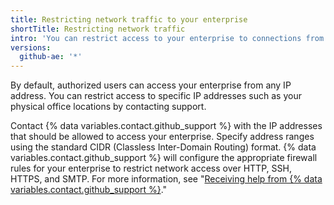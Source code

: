 ```yaml
---
title: Restricting network traffic to your enterprise
shortTitle: Restricting network traffic
intro: 'You can restrict access to your enterprise to connections from specified IP addresses.'
versions:
  github-ae: '*'
---
```


By default, authorized users can access your enterprise from any IP address. You can restrict access to specific IP addresses such as your physical office locations by contacting support.

Contact {% data variables.contact.github_support %} with the IP addresses that should be allowed to access your enterprise. Specify address ranges using the standard CIDR (Classless Inter-Domain Routing) format. {% data variables.contact.github_support %} will configure the appropriate firewall rules for your enterprise to restrict network access over HTTP, SSH, HTTPS, and SMTP. For more information, see "[Receiving help from {% data variables.contact.github_support %}](/enterprise/admin/guides/enterprise-support/receiving-help-from-github-support)."
